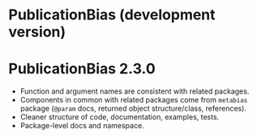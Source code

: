 # PublicationBias (development version)

# PublicationBias 2.3.0

* Function and argument names are consistent with related packages.
* Components in common with related packages come from `metabias` package
  (`@param` docs, returned object structure/class, references).
* Cleaner structure of code, documentation, examples, tests.
* Package-level docs and namespace.
